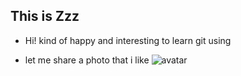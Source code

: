 ## This is Zzz
 - Hi! kind of happy and interesting to learn git using
 
 - let me share a photo that i like 
 ![avatar](C:\Users\61471\Desktop\1.jpg)
